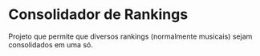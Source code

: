# Consolidador de Rankings

Projeto que permite que diversos rankings (normalmente musicais) sejam consolidados em uma só.

